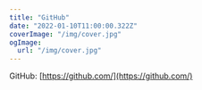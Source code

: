 ```yaml
---
title: "GitHub"
date: "2022-01-10T11:00:00.322Z"
coverImage: "/img/cover.jpg"
ogImage:
  url: "/img/cover.jpg"
---
```


GitHub: [https://github.com/](https://github.com/)
